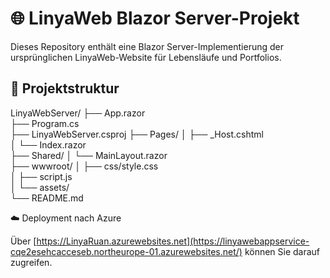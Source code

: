 # 🌐 LinyaWeb Blazor Server-Projekt  

Dieses Repository enthält eine Blazor Server-Implementierung der ursprünglichen LinyaWeb-Website für Lebensläufe und Portfolios. 

## 📂 Projektstruktur

LinyaWebServer/
├── App.razor             
├── Program.cs            
├── LinyaWebServer.csproj 
├── Pages/
│   ├── _Host.cshtml       
│   └── Index.razor      
├── Shared/
│   └── MainLayout.razor  
├── wwwroot/
│   ├── css/style.css     
│   ├── script.js         
│   └── assets/            
└── README.md              
        

☁️ Deployment nach Azure

Über [https://LinyaRuan.azurewebsites.net](https://linyawebappservice-cqe2esehcacceseb.northeurope-01.azurewebsites.net/) können Sie darauf zugreifen.


